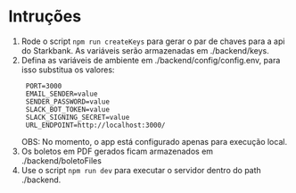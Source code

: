 # Intruções

1. Rode o script ```npm run createKeys``` para gerar o par de chaves para a api do Starkbank. As variáveis serão armazenadas em ./backend/keys.
2. Defina as variáveis de ambiente em ./backend/config/config.env, para isso substitua os valores:
     ```
      PORT=3000
      EMAIL_SENDER=value
      SENDER_PASSWORD=value
      SLACK_BOT_TOKEN=value
      SLACK_SIGNING_SECRET=value
      URL_ENDPOINT=http://localhost:3000/
     ```
     OBS: No momento, o app está configurado apenas para execução local.
3. Os boletos em PDF gerados ficam armazenados em ./backend/boletoFiles
4. Use o script ```npm run dev``` para executar o servidor dentro do path ./backend.
